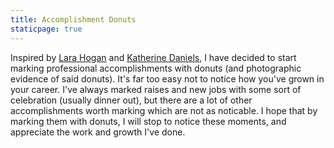 ```yaml
---
title: Accomplishment Donuts
staticpage: true
---
```

Inspired by <a href="http://larahogan.me/donuts/">Lara Hogan</a> and <a href="https://beero.ps/cupcakes/">Katherine Daniels</a>, I have decided to start marking professional accomplishments with donuts (and photographic evidence of said donuts). It's far too easy not to notice how you've grown in your career. I've always marked raises and new jobs with some sort of celebration (usually dinner out), but there are a lot of other accomplishments worth marking which are not as noticable. I hope that by marking them with donuts, I will stop to notice these moments, and appreciate the work and growth I've done.

